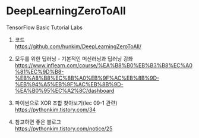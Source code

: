 # DeepLearningZeroToAll
TensorFlow Basic Tutorial Labs

1. 코드 
<br>https://github.com/hunkim/DeepLearningZeroToAll/

2. 모두를 위한 딥러닝 - 기본적인 머신러닝과 딥러닝 강좌
https://www.inflearn.com/course/%EA%B8%B0%EB%B3%B8%EC%A0%81%EC%9D%B8-%EB%A8%B8%EC%8B%A0%EB%9F%AC%EB%8B%9D-%EB%94%A5%EB%9F%AC%EB%8B%9D-%EA%B0%95%EC%A2%8C/dashboard

3. 파이썬으로 XOR 조합 찾아보기(lec 09-1 관련)
<br>https://pythonkim.tistory.com/34

4. 참고하면 좋은 블로그
<br>https://pythonkim.tistory.com/notice/25
